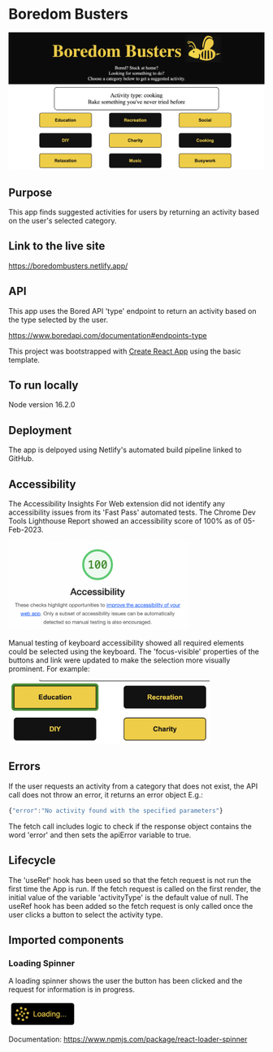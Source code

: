 # Boredom Busters

![](./public/Screenshot_Boredom_Busters.png)

## Purpose

This app finds suggested activities for users by returning an activity based on the user's selected category.

## Link to the live site

https://boredombusters.netlify.app/

## API

This app uses the Bored API 'type' endpoint to return an activity based on the type selected by the user.

https://www.boredapi.com/documentation#endpoints-type

This project was bootstrapped with [Create React App](https://github.com/facebook/create-react-app) using the basic template.

## To run locally

Node version 16.2.0

## Deployment

The app is delpoyed using Netlify's automated build pipeline linked to GitHub.

## Accessibility

The Accessibility Insights For Web extension did not identify any accessibility issues from its 'Fast Pass' automated tests. The Chrome Dev Tools Lighthouse Report showed an accessibility score of 100% as of 05-Feb-2023.

<img src="./public/Screenshot_Accessibility_05Feb2023.png" height="175">

Manual testing of keyboard accessibility showed all required elements could be selected using the keyboard. The 'focus-visible' properties of the buttons and link were updated to make the selection more visually prominent. For example:

<img src="./public/Screenshot_Keyboard_selected_button.png" height="125">

## Errors

If the user requests an activity from a category that does not exist, the API call does not throw an error, it returns an error object E.g.:

```js
{"error":"No activity found with the specified parameters"}
```

The fetch call includes logic to check if the response object contains the word 'error' and then sets the apiError variable to true.

## Lifecycle

The 'useRef' hook has been used so that the fetch request is not run the first time the App is run. If the fetch request is called on the first render, the initial value of the variable 'activityType' is the default value of null. The useRef hook has been added so the fetch request is only called once the user clicks a button to select the activity type. 

## Imported components 

### Loading Spinner

A loading spinner shows the user the button has been clicked and the request for information is in progress. 

<img src="./public/Screenshot_Loading_Spinner.png" height="50">

Documentation: https://www.npmjs.com/package/react-loader-spinner 
